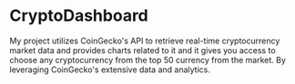 # CryptoDashboard
My project utilizes CoinGecko's API to retrieve real-time cryptocurrency market data and provides charts related to it and it gives you access to choose any cryptocurrency from the top 50 currency from the market.  By leveraging CoinGecko's extensive data and analytics.
